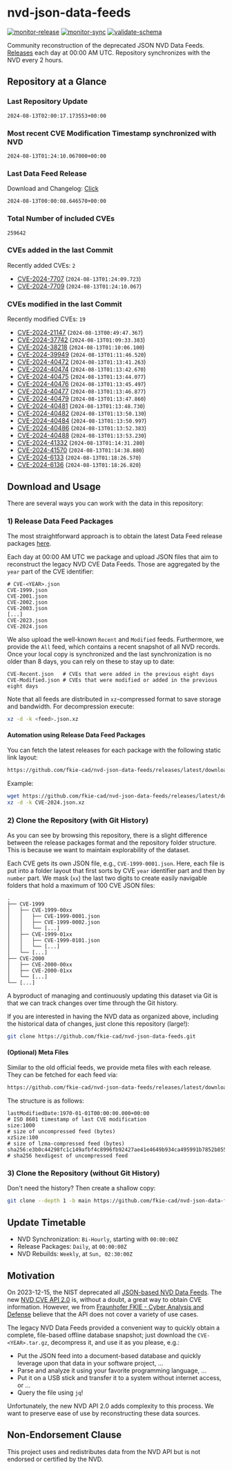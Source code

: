 # nvd-json-data-feeds

[![monitor-release](https://github.com/fkie-cad/nvd-json-data-feeds/actions/workflows/monitor_release.yml/badge.svg)](https://github.com/fkie-cad/nvd-json-data-feeds/actions/workflows/monitor_release.yml)
[![monitor-sync](https://github.com/fkie-cad/nvd-json-data-feeds/actions/workflows/monitor_sync.yml/badge.svg)](https://github.com/fkie-cad/nvd-json-data-feeds/actions/workflows/monitor_sync.yml)
[![validate-schema](https://github.com/fkie-cad/nvd-json-data-feeds/actions/workflows/validate_schema.yml/badge.svg)](https://github.com/fkie-cad/nvd-json-data-feeds/actions/workflows/validate_schema.yml)

Community reconstruction of the deprecated JSON NVD Data Feeds.
[Releases](https://github.com/fkie-cad/nvd-json-data-feeds/releases/latest) each day at 00:00 AM UTC.
Repository synchronizes with the NVD every 2 hours.

## Repository at a Glance

### Last Repository Update

```plain
2024-08-13T02:00:17.173553+00:00
```

### Most recent CVE Modification Timestamp synchronized with NVD

```plain
2024-08-13T01:24:10.067000+00:00
```

### Last Data Feed Release

Download and Changelog: [Click](https://github.com/fkie-cad/nvd-json-data-feeds/releases/latest)

```plain
2024-08-13T00:00:08.646570+00:00
```

### Total Number of included CVEs

```plain
259642
```

### CVEs added in the last Commit

Recently added CVEs: `2`

- [CVE-2024-7707](CVE-2024/CVE-2024-77xx/CVE-2024-7707.json) (`2024-08-13T01:24:09.723`)
- [CVE-2024-7709](CVE-2024/CVE-2024-77xx/CVE-2024-7709.json) (`2024-08-13T01:24:10.067`)


### CVEs modified in the last Commit

Recently modified CVEs: `19`

- [CVE-2024-21147](CVE-2024/CVE-2024-211xx/CVE-2024-21147.json) (`2024-08-13T00:49:47.367`)
- [CVE-2024-37742](CVE-2024/CVE-2024-377xx/CVE-2024-37742.json) (`2024-08-13T01:09:33.383`)
- [CVE-2024-38218](CVE-2024/CVE-2024-382xx/CVE-2024-38218.json) (`2024-08-13T01:10:06.100`)
- [CVE-2024-39949](CVE-2024/CVE-2024-399xx/CVE-2024-39949.json) (`2024-08-13T01:11:46.520`)
- [CVE-2024-40472](CVE-2024/CVE-2024-404xx/CVE-2024-40472.json) (`2024-08-13T01:13:41.263`)
- [CVE-2024-40474](CVE-2024/CVE-2024-404xx/CVE-2024-40474.json) (`2024-08-13T01:13:42.670`)
- [CVE-2024-40475](CVE-2024/CVE-2024-404xx/CVE-2024-40475.json) (`2024-08-13T01:13:44.077`)
- [CVE-2024-40476](CVE-2024/CVE-2024-404xx/CVE-2024-40476.json) (`2024-08-13T01:13:45.497`)
- [CVE-2024-40477](CVE-2024/CVE-2024-404xx/CVE-2024-40477.json) (`2024-08-13T01:13:46.877`)
- [CVE-2024-40479](CVE-2024/CVE-2024-404xx/CVE-2024-40479.json) (`2024-08-13T01:13:47.860`)
- [CVE-2024-40481](CVE-2024/CVE-2024-404xx/CVE-2024-40481.json) (`2024-08-13T01:13:48.730`)
- [CVE-2024-40482](CVE-2024/CVE-2024-404xx/CVE-2024-40482.json) (`2024-08-13T01:13:50.130`)
- [CVE-2024-40484](CVE-2024/CVE-2024-404xx/CVE-2024-40484.json) (`2024-08-13T01:13:50.997`)
- [CVE-2024-40486](CVE-2024/CVE-2024-404xx/CVE-2024-40486.json) (`2024-08-13T01:13:52.383`)
- [CVE-2024-40488](CVE-2024/CVE-2024-404xx/CVE-2024-40488.json) (`2024-08-13T01:13:53.230`)
- [CVE-2024-41332](CVE-2024/CVE-2024-413xx/CVE-2024-41332.json) (`2024-08-13T01:14:31.280`)
- [CVE-2024-41570](CVE-2024/CVE-2024-415xx/CVE-2024-41570.json) (`2024-08-13T01:14:38.880`)
- [CVE-2024-6133](CVE-2024/CVE-2024-61xx/CVE-2024-6133.json) (`2024-08-13T01:18:26.570`)
- [CVE-2024-6136](CVE-2024/CVE-2024-61xx/CVE-2024-6136.json) (`2024-08-13T01:18:26.820`)


## Download and Usage

There are several ways you can work with the data in this repository:

### 1) Release Data Feed Packages

The most straightforward approach is to obtain the latest Data Feed release packages [here](https://github.com/fkie-cad/nvd-json-data-feeds/releases/latest).

Each day at 00:00 AM UTC we package and upload JSON files that aim to reconstruct the legacy NVD CVE Data Feeds.
Those are aggregated by the `year` part of the CVE identifier:

```
# CVE-<YEAR>.json
CVE-1999.json
CVE-2001.json
CVE-2002.json
CVE-2003.json
[...]
CVE-2023.json
CVE-2024.json
```

We also upload the well-known `Recent` and `Modified` feeds.
Furthermore, we provide the `All` feed, which contains a recent snapshot of all NVD records.
Once your local copy is synchronized and the last synchronization is no older than 8 days, you can rely on these to stay up to date:

```plain
CVE-Recent.json   # CVEs that were added in the previous eight days
CVE-Modified.json # CVEs that were modified or added in the previous eight days
```

Note that all feeds are distributed in `xz`-compressed format to save storage and bandwidth.
For decompression execute:

```sh
xz -d -k <feed>.json.xz
```

#### Automation using Release Data Feed Packages

You can fetch the latest releases for each package with the following static link layout:

```sh
https://github.com/fkie-cad/nvd-json-data-feeds/releases/latest/download/CVE-<YEAR>.json.xz
```

Example:

```sh
wget https://github.com/fkie-cad/nvd-json-data-feeds/releases/latest/download/CVE-2024.json.xz
xz -d -k CVE-2024.json.xz
```

### 2) Clone the Repository (with Git History)

As you can see by browsing this repository, there is a slight difference between the release packages format and the repository folder structure.
This is because we want to maintain explorability of the dataset.

Each CVE gets its own JSON file, e.g., `CVE-1999-0001.json`.
Here, each file is put into a folder layout that first sorts by CVE `year` identifier part and then by `number` part.
We mask (`xx`) the last two digits to create easily navigable folders that hold a maximum of 100 CVE JSON files:

```plain
.
├── CVE-1999
│   ├── CVE-1999-00xx
│   │   ├── CVE-1999-0001.json
│   │   ├── CVE-1999-0002.json
│   │   └── [...]
│   ├── CVE-1999-01xx
│   │   ├── CVE-1999-0101.json
│   │   └── [...]
│   └── [...]
├── CVE-2000
│   ├── CVE-2000-00xx
│   ├── CVE-2000-01xx
│   └── [...]
└── [...]
```

A byproduct of managing and continuously updating this dataset via Git is that we can track changes over time through the Git history.

If you are interested in having the NVD data as organized above, including the historical data of changes, just clone this repository (large!):

```sh
git clone https://github.com/fkie-cad/nvd-json-data-feeds.git
```

#### (Optional) Meta Files

Similar to the old official feeds, we provide meta files with each release. They can be fetched for each feed via:

```sh
https://github.com/fkie-cad/nvd-json-data-feeds/releases/latest/download/CVE-<YEAR>.meta
```

The structure is as follows:

```plain
lastModifiedDate:1970-01-01T00:00:00.000+00:00                          # ISO 8601 timestamp of last CVE modification
size:1000                                                               # size of uncompressed feed (bytes)
xzSize:100                                                              # size of lzma-compressed feed (bytes)
sha256:e3b0c44298fc1c149afbf4c8996fb92427ae41e4649b934ca495991b7852b855 # sha256 hexdigest of uncompressed feed
```

### 3) Clone the Repository (without Git History)

Don't need the history? Then create a shallow copy:

```sh
git clone --depth 1 -b main https://github.com/fkie-cad/nvd-json-data-feeds.git
```


## Update Timetable

* NVD Synchronization: `Bi-Hourly`, starting with `00:00:00Z`
* Release Packages: `Daily`, at `00:00:00Z`
* NVD Rebuilds: `Weekly`, at `Sun, 02:30:00Z`


## Motivation

On 2023-12-15, the NIST deprecated all [JSON-based NVD Data Feeds](https://nvd.nist.gov/vuln/data-feeds#divRetirementBanner-1).
The new [NVD CVE API 2.0](https://nvd.nist.gov/developers/vulnerabilities) is, without a doubt, a great way to obtain CVE information.
However, we from [Fraunhofer FKIE - Cyber Analysis and Defense](https://www.fkie.fraunhofer.de/en/departments/cad.html) believe that the API does not cover a variety of use cases.

The legacy NVD Data Feeds provided a convenient way to quickly obtain a complete, file-based offline database snapshot; just download the `CVE-<YEAR>.tar.gz`, decompress it, and use it as you please, e.g.:

- Put the JSON feed into a document-based database and quickly leverage upon that data in your software project, ...
- Parse and analyze it using your favorite programming language, ...
- Put it on a USB stick and transfer it to a system without internet access, or ...
- Query the file using `jq`!

Unfortunately, the new NVD API 2.0 adds complexity to this process.
We want to preserve ease of use by reconstructing these data sources.

## Non-Endorsement Clause

This project uses and redistributes data from the NVD API but is not endorsed or certified by the NVD.